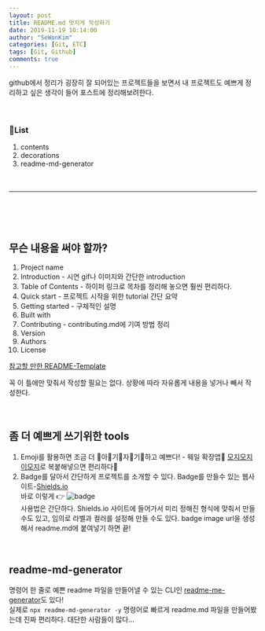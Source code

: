 ```yaml
---
layout: post
title: README.md 멋지게 작성하기
date: 2019-11-19 10:14:00
author: "SeWonKim"
categories: [Git, ETC]
tags: [Git, Github]
comments: true
---
```


github에서 정리가 굉장히 잘 되어있는 프로젝트들을 보면서 내 프로젝트도 예쁘게 정리하고 싶은 생각이 들어 포스트에 정리해보려한다.
　

　


### 🔎List 

1. contents
2. decorations
3. readme-md-generator

　

---
　

　

## 무슨 내용을 써야 할까?

1. Project name
2. Introduction - 시연 gif나 이미지와 간단한 introduction
3. Table of Contents - 하이퍼 링크로 목차를 정리해 놓으면 훨씬 편리하다.
4. Quick start - 프로젝트 시작을 위한 tutorial 간단 요약
5. Getting started - 구체적인 설명
6. Built with
7. Contributing - contributing.md에 기여 방법 정리
8. Version
9. Authors
10. License


[참고할 만한 README-Template](https://gist.github.com/PurpleBooth/109311bb0361f32d87a2)


꼭 이 틀에만 맞춰서 작성할 필요는 없다. 상황에 따라 자유롭게 내용을 넣거나 빼서 작성한다.


　
　
## 좀 더 예쁘게 쓰기위한 tools
1. Emoji를 활용하면 조금 더 🌸아🌺기🌹자🌷기🌺하고 예쁘다! - 웨일 확장앱🐋 [모지모지 이모지](https://store.whale.naver.com/detail/ilglkcbgchmaadclmokfkcdmnanniakn)로 복붙해넣으면 편리하다💙
2. Badge를 달아서 간단하게 프로젝트를 소개할 수 있다. Badge를 만들수 있는 웹사이트-[Shields.io](https://shields.io/)        
바로 이렇게 👉 ![badge](https://img.shields.io/badge/like-this-ff96b4)      
사용법은 간단하다. Shields.io 사이트에 들어가서 미리 정해진 형식에 맞춰서 만들 수도 있고, 임의로 라벨과 컬러를 설정해 만들 수도 있다. badge image url을 생성해서 readme.md에 붙여넣기 하면 끝!


　
　
## readme-md-generator
명령어 한 줄로 예쁜 readme 파일을 만들어낼 수 있는 CLI인 [readme-me-generator](https://github.com/kefranabg/readme-md-generator)도 있다!     
실제로 `npx readme-md-generator -y` 명령어로 빠르게 readme.md 파일을 만들어봤는데 진짜 편리하다. 대단한 사람들이 많다...
